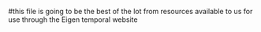 #this file is going to be the best of the lot from resources available to us for use through the Eigen temporal website